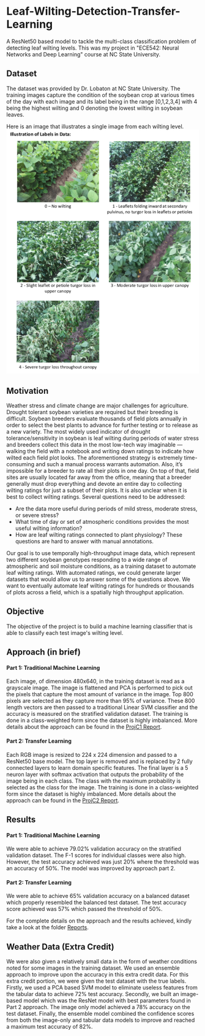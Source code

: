 # Leaf-Wilting-Detection-Transfer-Learning
A ResNet50 based model to tackle the multi-class classification problem of detecting leaf wilting levels. This was my project in "ECE542: Neural Networks and Deep Learning" course at NC State University.

## Dataset

The dataset was provided by Dr. Lobaton at NC State University. The training images capture the condition of the soybean crop at various times of the day with each image and its label being in the range [0,1,2,3,4] with 4 being the highest wilting and 0 denoting the lowest wilting in soybean leaves.

Here is an image that illustrates a single image from each wilting level.
![Wilting levels demonstration](Wilting_levels.png)

## Motivation

Weather stress and climate change are major challenges for agriculture. Drought tolerant soybean varieties are required but their breeding is difficult. Soybean breeders evaluate thousands of field plots annually in order to select the best plants to advance for further testing or to release as a new variety. The most widely used indicator of drought tolerance/sensitivity in soybean is leaf wilting during periods of water stress and breeders collect this data in the most low-tech way imaginable — walking the field with a notebook and writing down ratings to indicate how wilted each field plot looks. The aforementioned strategy is extremely time-consuming and such a manual process warrants automation. Also, it’s impossible for a breeder to rate all their plots in one day. On top of that, field sites are usually located far away from the office, meaning that a breeder generally must drop everything and devote an entire day to collecting wilting ratings for just a subset of their plots. It is also unclear when it is best to collect wilting ratings. Several questions need to be addressed:

* Are the data more useful during periods of mild stress, moderate stress, or severe stress? 
* What time of day or set of atmospheric conditions provides the most useful wilting information? 
* How are leaf wilting ratings connected to plant physiology? These questions are hard to answer with manual annotations.

Our goal is to use temporally high-throughput image data, which represent two different soybean genotypes responding to a wide range of atmospheric and soil moisture conditions, as a training dataset to automate leaf wilting ratings. With automated ratings, we could generate larger datasets that would allow us to answer some of the questions above. We want to eventually automate leaf wilting ratings for hundreds or thousands of plots across a field, which is a spatially high throughput application.

## Objective

The objective of the project is to build a machine learning classifier that is able to classify each test image's wilting level.

## Approach (in brief)

#### Part 1: Traditional Machine Learning

Each image, of dimension 480x640, in the training dataset is read as a grayscale image. The image is flattened and PCA is performed to pick out the pixels that capture the most amount of variance in the image. Top 800 pixels are selected as they capture more than 95% of variance. These 800 length vectors are then passed to a traditional Linear SVM classifier and the accuracy is measured on the stratified validation dataset. The training is done in a class-weighted form since the dataset is highly imbalanced. More details about the approach can be found in the [ProjC1 Report](Reports/ProjC1_Report.pdf).

#### Part 2: Transfer Learning

Each RGB image is resized to 224 x 224 dimension and passed to a ResNet50 base model. The top layer is removed and is replaced by 2 fully connected layers to learn domain specific features. The final layer is a 5 neuron layer with softmax activation that outputs the probability of the image being in each class. The class with the maximum probability is selected as the class for the image. The training is done in a class-weighted form since the dataset is highly imbalanced. More details about the approach can be found in the [ProjC2 Report](Reports/ProjC2_Report.pdf).

## Results

#### Part 1: Traditional Machine Learning

We were able to achieve 79.02% validation accuracy on the stratified validation dataset. The F-1 scores for individual classes were also high. However, the test accuracy achieved was just 20% where the threshold was an accuracy of 50%. The model was improved by approach part 2.

#### Part 2: Transfer Learning

We were able to achieve 65% validation accuracy on a balanced dataset which properly resembled the balanced test dataset. The test accuracy score achieved was 57% which passed the threshold of 50%.

For the complete details on the approach and the results achieved, kindly take a look at the folder [Reports](Reports/).

## Weather Data (Extra Credit)

We were also given a relatively small data in the form of weather conditions noted for some images in the training dataset. We used an ensemble approach to improve upon the accuracy in this extra credit data. For this extra credit portion, we were given the test dataset with the true labels. Firstly, we used a PCA based SVM model to eliminate useless features from the tabular data to achieve 72% test accuracy. Secondly, we built an image-based model which was the ResNet model with best parameters found in Part 2 approach. The image only model achieved a 78% accuracy on the test dataset. Finally, the ensemble model combined the confidence scores from both the image-only and tabular data models to improve and reached a maximum test accuracy of 82%.
